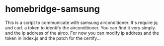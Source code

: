 # homebridge-samsung
This is a script to communicate with samsung airconditioner.
It's require jq and curl.
a token to identify the airconditioner. You can find it very simply.
and the ip address of the airco.
For now you can modify ip address and the token in index.js and the patch for the certify... 
